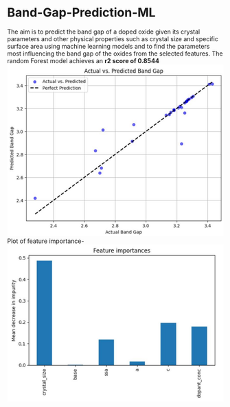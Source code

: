 # Band-Gap-Prediction-ML

The aim is to predict the band gap of a doped oxide given its crystal parameters and other physical properties such as crystal size and specific surface area using machine learning models and to find the parameters most influencing the band gap of the oxides from the selected features.
The random Forest model achieves an **r2 score of 0.8544**
![](Images/20.jpeg)
Plot of feature importance-
![](Images/21.jpeg)
